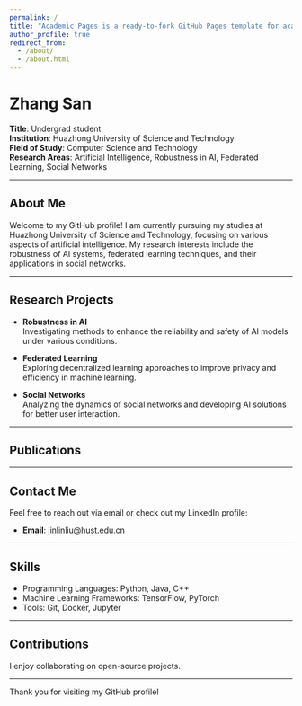```yaml
---
permalink: /
title: "Academic Pages is a ready-to-fork GitHub Pages template for academic personal websites"
author_profile: true
redirect_from: 
  - /about/
  - /about.html
---
```

# Zhang San

**Title**: Undergrad student  
**Institution**: Huazhong University of Science and Technology  
**Field of Study**: Computer Science and Technology  
**Research Areas**: Artificial Intelligence, Robustness in AI, Federated Learning, Social Networks

---

## About Me

Welcome to my GitHub profile! I am currently pursuing my studies at Huazhong University of Science and Technology, focusing on various aspects of artificial intelligence. My research interests include the robustness of AI systems, federated learning techniques, and their applications in social networks.

---

## Research Projects

- **Robustness in AI**  
  Investigating methods to enhance the reliability and safety of AI models under various conditions.

- **Federated Learning**  
  Exploring decentralized learning approaches to improve privacy and efficiency in machine learning.

- **Social Networks**  
  Analyzing the dynamics of social networks and developing AI solutions for better user interaction.

---

## Publications

---

## Contact Me

Feel free to reach out via email or check out my LinkedIn profile:

- **Email**:   jinlinliu@hust.edu.cn

---

## Skills

- Programming Languages: Python, Java, C++
- Machine Learning Frameworks: TensorFlow, PyTorch
- Tools: Git, Docker, Jupyter

---

## Contributions

I enjoy collaborating on open-source projects.

---

Thank you for visiting my GitHub profile!

